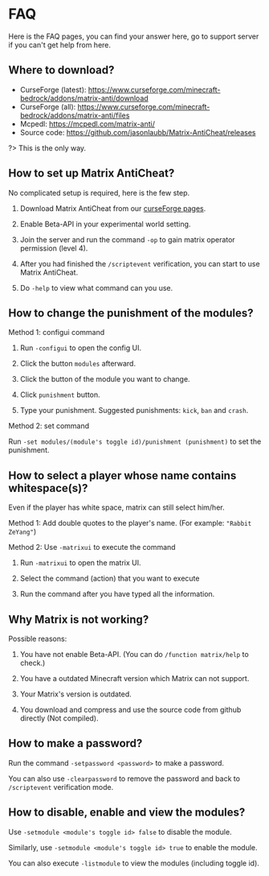 # FAQ

Here is the FAQ pages, you can find your answer here, go to support server if you can't get help from here.

## Where to download?

- CurseForge (latest): https://www.curseforge.com/minecraft-bedrock/addons/matrix-anti/download
- CurseForge (all): https://www.curseforge.com/minecraft-bedrock/addons/matrix-anti/files
- Mcpedl: https://mcpedl.com/matrix-anti/
- Source code: https://github.com/jasonlaubb/Matrix-AntiCheat/releases

?> This is the only way.

## How to set up Matrix AntiCheat?

No complicated setup is required, here is the few step.

1. Download Matrix AntiCheat from our [curseForge pages](https://www.curseforge.com/minecraft-bedrock/addons/matrix-anti/download).

2. Enable Beta-API in your experimental world setting.

3. Join the server and run the command `-op` to gain matrix operator permission (level 4).

4. After you had finished the `/scriptevent` verification, you can start to use Matrix AntiCheat.

5. Do `-help` to view what command can you use.

## How to change the punishment of the modules?

Method 1: configui command

1. Run `-configui` to open the config UI.

2. Click the button `modules` afterward.

3. Click the button of the module you want to change.

4. Click `punishment` button.

5. Type your punishment. Suggested punishments: `kick`, `ban` and `crash`.

Method 2: set command

Run `-set modules/(module's toggle id)/punishment (punishment)` to set the punishment.

## How to select a player whose name contains whitespace(s)?

Even if the player has white space, matrix can still select him/her.

Method 1: Add double quotes to the player's name. (For example: `"Rabbit ZeYang"`)

Method 2: Use `-matrixui` to execute the command

1. Run `-matrixui` to open the matrix UI.

2. Select the command (action) that you want to execute

3. Run the command after you have typed all the information.

## Why Matrix is not working?

Possible reasons:

1. You have not enable Beta-API. (You can do `/function matrix/help` to check.)

2. You have a outdated Minecraft version which Matrix can not support.

3. Your Matrix's version is outdated.

4. You download and compress and use the source code from github directly (Not compiled).

## How to make a password?

Run the command `-setpassword <password>` to make a password.

You can also use `-clearpassword` to remove the password and back to `/scriptevent` verification mode.

## How to disable, enable and view the modules?

Use `-setmodule <module's toggle id> false` to disable the module.

Similarly, use `-setmodule <module's toggle id> true` to enable the module.

You can also execute `-listmodule` to view the modules (including toggle id).
